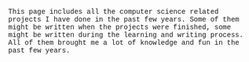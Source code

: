 <span style="font-family: Courier New">
This page includes all the computer science related projects I have done in the past few years. Some of them might be written when the projects were finished, some might be written during the learning and writing process. All of them brought me a lot of knowledge and fun in the past few years.
</span>
